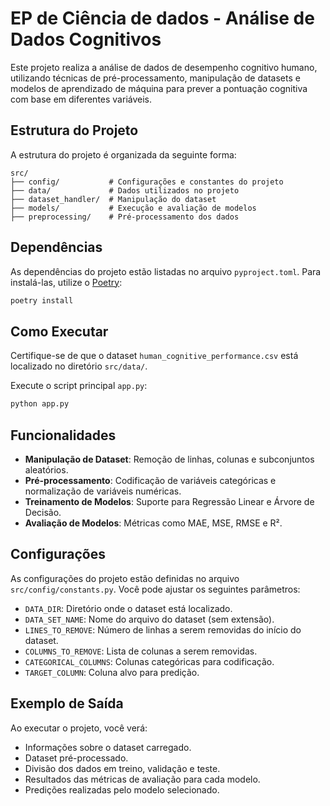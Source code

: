 # EP de Ciência de dados - Análise de Dados Cognitivos

Este projeto realiza a análise de dados de desempenho cognitivo humano, utilizando técnicas de pré-processamento, manipulação de datasets e modelos de aprendizado de máquina para prever a pontuação cognitiva com base em diferentes variáveis.

## Estrutura do Projeto

A estrutura do projeto é organizada da seguinte forma:
```
src/
├── config/           # Configurações e constantes do projeto
├── data/             # Dados utilizados no projeto
├── dataset_handler/  # Manipulação do dataset
├── models/           # Execução e avaliação de modelos
├── preprocessing/    # Pré-processamento dos dados
```
## Dependências

As dependências do projeto estão listadas no arquivo `pyproject.toml`. Para instalá-las, utilize o [Poetry](https://python-poetry.org/):

```bash
poetry install
```

## Como Executar

Certifique-se de que o dataset `human_cognitive_performance.csv` está localizado no diretório `src/data/`.

Execute o script principal `app.py`:

```bash
python app.py
```

## Funcionalidades

- **Manipulação de Dataset**: Remoção de linhas, colunas e subconjuntos aleatórios.
- **Pré-processamento**: Codificação de variáveis categóricas e normalização de variáveis numéricas.
- **Treinamento de Modelos**: Suporte para Regressão Linear e Árvore de Decisão.
- **Avaliação de Modelos**: Métricas como MAE, MSE, RMSE e R².

## Configurações

As configurações do projeto estão definidas no arquivo `src/config/constants.py`. Você pode ajustar os seguintes parâmetros:

- `DATA_DIR`: Diretório onde o dataset está localizado.
- `DATA_SET_NAME`: Nome do arquivo do dataset (sem extensão).
- `LINES_TO_REMOVE`: Número de linhas a serem removidas do início do dataset.
- `COLUMNS_TO_REMOVE`: Lista de colunas a serem removidas.
- `CATEGORICAL_COLUMNS`: Colunas categóricas para codificação.
- `TARGET_COLUMN`: Coluna alvo para predição.

## Exemplo de Saída

Ao executar o projeto, você verá:

- Informações sobre o dataset carregado.
- Dataset pré-processado.
- Divisão dos dados em treino, validação e teste.
- Resultados das métricas de avaliação para cada modelo.
- Predições realizadas pelo modelo selecionado.
